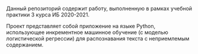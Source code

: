 Данный репозиторий содержит работу, выполненную в рамках учебной практики 3 курса ИБ 2020-2021.

Проект представляет собой приложение на языке Python, использующее инкрементное машинное обучение (с моделью логистической регрессии) для распознавания текста с неприемлемым содержанием.
